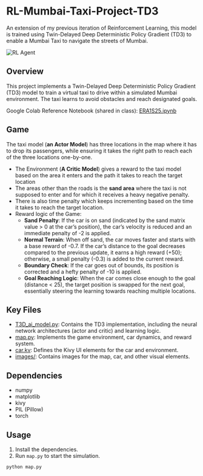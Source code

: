 # RL-Mumbai-Taxi-Project-TD3

An extension of my previous iteration of Reinforcement Learning, this model is trained using Twin-Delayed Deep Deterministic Policy Gradient (TD3) to enable a Mumbai Taxi to navigate the streets of Mumbai.

![RL Agent](images/running_image.png)

## Overview

This project implements a Twin-Delayed Deep Deterministic Policy Gradient (TD3) model to train a virtual taxi to drive within a simulated Mumbai environment. The taxi learns to avoid obstacles and reach designated goals.

Google Colab Reference Notebook (shared in class): [ERA1S25.ipynb](https://colab.research.google.com/drive/1bgmBUB6YuC-LuG-3X5QAXVEaWHaZEEsB?usp=sharing)

## Game

The taxi model (**an Actor Model**) has three locations in the map where it has to drop its passengers, while ensuring it takes the right path to reach each of the three locations one-by-one.
- The Environment (**A Critic Model**) gives a reward to the taxi model based on the area it enters and the path it takes to reach the target location
- The areas other than the roads is the **sand area** where the taxi is not supposed to enter and for which it receives a heavy negative penalty.
- There is also time penalty which keeps incrementing based on the time it takes to reach the target location.
- Reward logic of the Game:
    - **Sand Penalty**:
        If the car is on sand (indicated by the sand matrix value > 0 at the car’s position), the car’s velocity is reduced and an immediate penalty of -2 is applied.
    - **Normal Terrain**:
        When off sand, the car moves faster and starts with a base reward of -0.7. If the car’s distance to the goal decreases compared to the previous update, it earns a high reward (+50); otherwise, a small penalty (-0.3) is added to the current reward.
    - **Boundary Check**:
        If the car goes out of bounds, its position is corrected and a hefty penalty of -10 is applied.
    - **Goal Reaching Logic**:
        When the car comes close enough to the goal (distance < 25), the target position is swapped for the next goal, essentially steering the learning towards reaching multiple locations.

## Key Files

-   [T3D_ai_model.py](T3D_ai_model.py): Contains the TD3 implementation, including the neural network architectures (actor and critic) and learning logic.
-   [map.py](map.py): Implements the game environment, car dynamics, and reward system.
-   [car.kv](car.kv): Defines the Kivy UI elements for the car and environment.
-   [images/](images/): Contains images for the map, car, and other visual elements.

## Dependencies

-   numpy
-   matplotlib
-   kivy
-   PIL (Pillow)
-   torch

## Usage

1.  Install the dependencies.
2.  Run `map.py` to start the simulation.

```sh
python map.py
```
